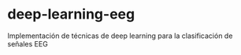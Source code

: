 # deep-learning-eeg
Implementación de técnicas de deep learning para la clasificación de señales EEG
